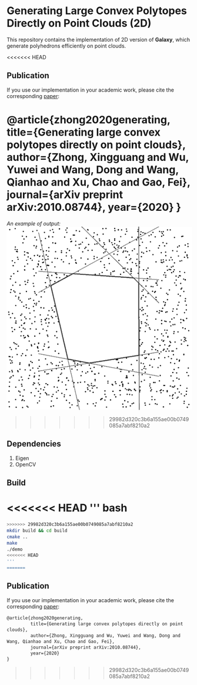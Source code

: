 # Generating Large Convex Polytopes Directly on Point Clouds (2D)
This repository contains the implementation of 2D version of **Galaxy**, which generate polyhedrons efficiently on point clouds.

<<<<<<< HEAD
## Publication

If you use our implementation in your academic work, please cite the corresponding [paper](https://arxiv.org/pdf/2010.08744.pdf):  
    
@article{zhong2020generating,
  title={Generating large convex polytopes directly on point clouds},
  author={Zhong, Xingguang and Wu, Yuwei and Wang, Dong and Wang, Qianhao and Xu, Chao and Gao, Fei},
  journal={arXiv preprint arXiv:2010.08744},
  year={2020}
}
=======

_An example of output:_
![ptcl](./demo.png)
>>>>>>> 29982d320c3b6a155ae00b0749085a7abf8210a2

## Dependencies
1. Eigen
2. OpenCV

## Build
<<<<<<< HEAD
''' bash
=======
``` bash
>>>>>>> 29982d320c3b6a155ae00b0749085a7abf8210a2
mkdir build && cd build
cmake ..
make 
./demo
<<<<<<< HEAD
'''
=======
```
## Publication

If you use our implementation in your academic work, please cite the corresponding [paper](https://arxiv.org/pdf/2010.08744.pdf):  
    
    @article{zhong2020generating,
             title={Generating large convex polytopes directly on point clouds},
             author={Zhong, Xingguang and Wu, Yuwei and Wang, Dong and Wang, Qianhao and Xu, Chao and Gao, Fei},
             journal={arXiv preprint arXiv:2010.08744},
             year={2020}
    }
>>>>>>> 29982d320c3b6a155ae00b0749085a7abf8210a2
